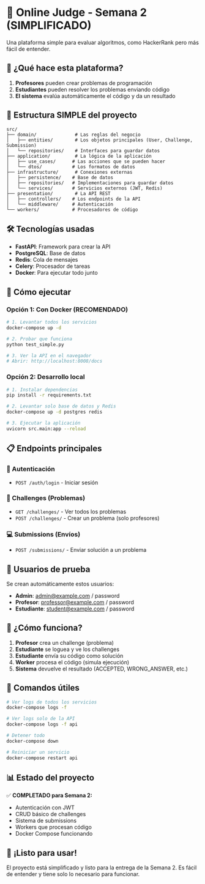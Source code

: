 # 🎯 Online Judge - Semana 2 (SIMPLIFICADO)

Una plataforma simple para evaluar algoritmos, como HackerRank pero más fácil de entender.

## 🚀 ¿Qué hace esta plataforma?

1. **Profesores** pueden crear problemas de programación
2. **Estudiantes** pueden resolver los problemas enviando código
3. **El sistema** evalúa automáticamente el código y da un resultado

## 📁 Estructura SIMPLE del proyecto

```
src/
├── domain/              # Las reglas del negocio
│   ├── entities/        # Los objetos principales (User, Challenge, Submission)
│   └── repositories/    # Interfaces para guardar datos
├── application/         # La lógica de la aplicación
│   ├── use_cases/      # Las acciones que se pueden hacer
│   └── dtos/           # Los formatos de datos
├── infrastructure/      # Conexiones externas
│   ├── persistence/    # Base de datos
│   ├── repositories/   # Implementaciones para guardar datos
│   └── services/       # Servicios externos (JWT, Redis)
├── presentation/        # La API REST
│   ├── controllers/    # Los endpoints de la API
│   └── middleware/     # Autenticación
└── workers/            # Procesadores de código
```

## 🛠️ Tecnologías usadas

- **FastAPI**: Framework para crear la API
- **PostgreSQL**: Base de datos
- **Redis**: Cola de mensajes
- **Celery**: Procesador de tareas
- **Docker**: Para ejecutar todo junto

## 🚀 Cómo ejecutar

### Opción 1: Con Docker (RECOMENDADO)

```bash
# 1. Levantar todos los servicios
docker-compose up -d

# 2. Probar que funciona
python test_simple.py

# 3. Ver la API en el navegador
# Abrir: http://localhost:8008/docs
```

### Opción 2: Desarrollo local

```bash
# 1. Instalar dependencias
pip install -r requirements.txt

# 2. Levantar solo base de datos y Redis
docker-compose up -d postgres redis

# 3. Ejecutar la aplicación
uvicorn src.main:app --reload
```

## 📋 Endpoints principales

### 🔐 Autenticación
- `POST /auth/login` - Iniciar sesión

### 📝 Challenges (Problemas)
- `GET /challenges/` - Ver todos los problemas
- `POST /challenges/` - Crear un problema (solo profesores)

### 💻 Submissions (Envíos)
- `POST /submissions/` - Enviar solución a un problema

## 👥 Usuarios de prueba

Se crean automáticamente estos usuarios:

- **Admin**: admin@example.com / password
- **Profesor**: professor@example.com / password  
- **Estudiante**: student@example.com / password

## 🎯 ¿Cómo funciona?

1. **Profesor** crea un challenge (problema)
2. **Estudiante** se loguea y ve los challenges
3. **Estudiante** envía su código como solución
4. **Worker** procesa el código (simula ejecución)
5. **Sistema** devuelve el resultado (ACCEPTED, WRONG_ANSWER, etc.)

## 🔧 Comandos útiles

```bash
# Ver logs de todos los servicios
docker-compose logs -f

# Ver logs solo de la API
docker-compose logs -f api

# Detener todo
docker-compose down

# Reiniciar un servicio
docker-compose restart api
```

## 📊 Estado del proyecto

✅ **COMPLETADO para Semana 2:**
- Autenticación con JWT
- CRUD básico de challenges
- Sistema de submissions
- Workers que procesan código
- Docker Compose funcionando

## 🎉 ¡Listo para usar!

El proyecto está simplificado y listo para la entrega de la Semana 2. Es fácil de entender y tiene solo lo necesario para funcionar.